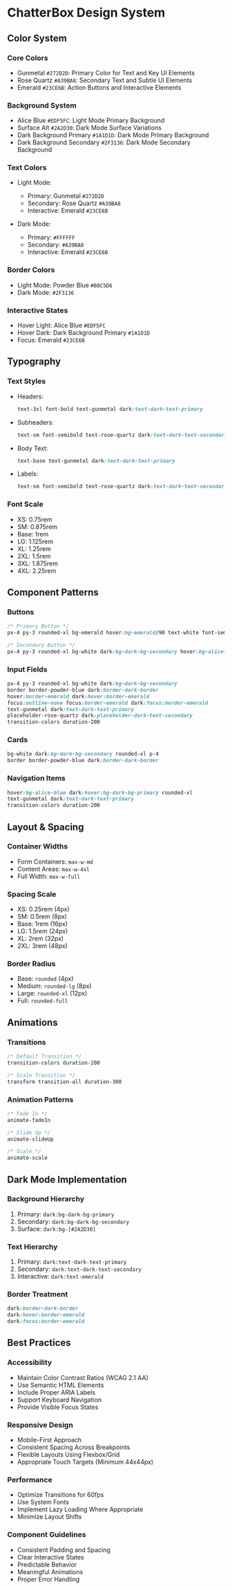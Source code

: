 # ChatterBox Design System

## Color System

### Core Colors
- Gunmetal `#272D2D`: Primary Color for Text and Key UI Elements
- Rose Quartz `#A39BA8`: Secondary Text and Subtle UI Elements
- Emerald `#23CE6B`: Action Buttons and Interactive Elements

### Background System
- Alice Blue `#EDF5FC`: Light Mode Primary Background
- Surface Alt `#2A2D30`: Dark Mode Surface Variations
- Dark Background Primary `#1A1D1D`: Dark Mode Primary Background
- Dark Background Secondary `#2F3136`: Dark Mode Secondary Background

### Text Colors
- Light Mode:
  - Primary: Gunmetal `#272D2D`
  - Secondary: Rose Quartz `#A39BA8`
  - Interactive: Emerald `#23CE6B`

- Dark Mode:
  - Primary: `#FFFFFF`
  - Secondary: `#A39BA8`
  - Interactive: Emerald `#23CE6B`

### Border Colors
- Light Mode: Powder Blue `#B8C5D6`
- Dark Mode: `#2F3136`

### Interactive States
- Hover Light: Alice Blue `#EDF5FC`
- Hover Dark: Dark Background Primary `#1A1D1D`
- Focus: Emerald `#23CE6B`

## Typography

### Text Styles
- Headers:
  ```css
  text-3xl font-bold text-gunmetal dark:text-dark-text-primary
  ```

- Subheaders:
  ```css
  text-sm font-semibold text-rose-quartz dark:text-dark-text-secondary uppercase tracking-wider
  ```

- Body Text:
  ```css
  text-base text-gunmetal dark:text-dark-text-primary
  ```

- Labels:
  ```css
  text-sm font-semibold text-rose-quartz dark:text-dark-text-secondary uppercase tracking-wider
  ```

### Font Scale
- XS: 0.75rem
- SM: 0.875rem
- Base: 1rem
- LG: 1.125rem
- XL: 1.25rem
- 2XL: 1.5rem
- 3XL: 1.875rem
- 4XL: 2.25rem

## Component Patterns

### Buttons
```css
/* Primary Button */
px-4 py-3 rounded-xl bg-emerald hover:bg-emerald/90 text-white font-semibold transition-colors duration-200

/* Secondary Button */
px-4 py-3 rounded-xl bg-white dark:bg-dark-bg-secondary hover:bg-alice-blue dark:hover:bg-dark-bg-primary transition-colors duration-200
```

### Input Fields
```css
px-4 py-3 rounded-xl bg-white dark:bg-dark-bg-secondary 
border border-powder-blue dark:border-dark-border 
hover:border-emerald dark:hover:border-emerald 
focus:outline-none focus:border-emerald dark:focus:border-emerald 
text-gunmetal dark:text-dark-text-primary 
placeholder-rose-quartz dark:placeholder-dark-text-secondary 
transition-colors duration-200
```

### Cards
```css
bg-white dark:bg-dark-bg-secondary rounded-xl p-4
border border-powder-blue dark:border-dark-border
```

### Navigation Items
```css
hover:bg-alice-blue dark:hover:bg-dark-bg-primary rounded-xl 
text-gunmetal dark:text-dark-text-primary
transition-colors duration-200
```

## Layout & Spacing

### Container Widths
- Form Containers: `max-w-md`
- Content Areas: `max-w-4xl`
- Full Width: `max-w-full`

### Spacing Scale
- XS: 0.25rem (4px)
- SM: 0.5rem (8px)
- Base: 1rem (16px)
- LG: 1.5rem (24px)
- XL: 2rem (32px)
- 2XL: 3rem (48px)

### Border Radius
- Base: `rounded` (4px)
- Medium: `rounded-lg` (8px)
- Large: `rounded-xl` (12px)
- Full: `rounded-full`

## Animations

### Transitions
```css
/* Default Transition */
transition-colors duration-200

/* Scale Transition */
transform transition-all duration-300
```

### Animation Patterns
```css
/* Fade In */
animate-fadeIn

/* Slide Up */
animate-slideUp

/* Scale */
animate-scale
```

## Dark Mode Implementation

### Background Hierarchy
1. Primary: `dark:bg-dark-bg-primary`
2. Secondary: `dark:bg-dark-bg-secondary`
3. Surface: `dark:bg-[#2A2D30]`

### Text Hierarchy
1. Primary: `dark:text-dark-text-primary`
2. Secondary: `dark:text-dark-text-secondary`
3. Interactive: `dark:text-emerald`

### Border Treatment
```css
dark:border-dark-border
dark:hover:border-emerald
dark:focus:border-emerald
```

## Best Practices

### Accessibility
- Maintain Color Contrast Ratios (WCAG 2.1 AA)
- Use Semantic HTML Elements
- Include Proper ARIA Labels
- Support Keyboard Navigation
- Provide Visible Focus States

### Responsive Design
- Mobile-First Approach
- Consistent Spacing Across Breakpoints
- Flexible Layouts Using Flexbox/Grid
- Appropriate Touch Targets (Minimum 44x44px)

### Performance
- Optimize Transitions for 60fps
- Use System Fonts
- Implement Lazy Loading Where Appropriate
- Minimize Layout Shifts

### Component Guidelines
- Consistent Padding and Spacing
- Clear Interactive States
- Predictable Behavior
- Meaningful Animations
- Proper Error Handling 